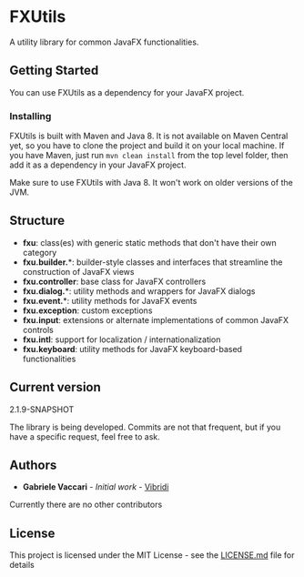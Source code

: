 # FXUtils

A utility library for common JavaFX functionalities.


## Getting Started

You can use FXUtils as a dependency for your JavaFX project. 

### Installing

FXUtils is built with Maven and Java 8. It is not available on Maven Central yet, so you have to clone the project and build it on your local machine. 
If you have Maven, just run `mvn clean install` from the top level folder, then add it as a dependency in your JavaFX project.

Make sure to use FXUtils with Java 8. It won't work on older versions of the JVM.


## Structure

- **fxu**: class(es) with generic static methods that don't have their own category
- **fxu.builder.***: builder-style classes and interfaces that streamline the construction of JavaFX views
- **fxu.controller**: base class for JavaFX controllers
- **fxu.dialog.***: utility methods and wrappers for JavaFX dialogs
- **fxu.event.***: utility methods for JavaFX events
- **fxu.exception**: custom exceptions
- **fxu.input**: extensions or alternate implementations of common JavaFX controls
- **fxu.intl**: support for localization / internationalization
- **fxu.keyboard**: utility methods for JavaFX keyboard-based functionalities


## Current version

2.1.9-SNAPSHOT

The library is being developed. Commits are not that frequent, but if you have a specific request, feel free to ask.

## Authors

* **Gabriele Vaccari** - *Initial work* - [Vibridi](https://github.com/vibridi/)

Currently there are no other contributors


## License

This project is licensed under the MIT License - see the [LICENSE.md](LICENSE.md) file for details
